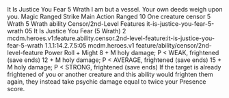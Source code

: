 <ability>
  <name>It Is Justice You Fear</name>
  <cost>5 Wrath</cost>
  <flavor>I am but a vessel. Your own deeds weigh upon you.</flavor>
  <keywords>
    <keyword>Magic</keyword>
    <keyword>Ranged</keyword>
    <keyword>Strike</keyword>
  </keywords>
  <type>Main Action</type>
  <distance>Ranged 10</distance>
  <target>One creature</target>
  <metadata>
    <class>censor</class>
    <cost>5 Wrath</cost>
    <cost_amount>5</cost_amount>
    <cost_resource>Wrath</cost_resource>
    <feature_type>ability</feature_type>
    <file_dpath>Censor/2nd-Level Features</file_dpath>
    <item_id>it-is-justice-you-fear-5-wrath</item_id>
    <item_index>05</item_index>
    <item_name>It Is Justice You Fear (5 Wrath)</item_name>
    <level>2</level>
    <scc>mcdm.heroes.v1:feature.ability.censor.2nd-level-feature:it-is-justice-you-fear-5-wrath</scc>
    <scdc>1.1.1:14.2.7.5:05</scdc>
    <source>mcdm.heroes.v1</source>
    <type>feature/ability/censor/2nd-level-feature</type>
  </metadata>
  <effects>
    <effect type="roll">
      <roll>Power Roll + Might</roll>
      <t1>8 + M holy damage; P &lt; WEAK, frightened (save ends)</t1>
      <t2>12 + M holy damage; P &lt; AVERAGE, frightened (save ends)</t2>
      <t3>15 + M holy damage; P &lt; STRONG, frightened (save ends)</t3>
    </effect>
    <effect type="mundane">If the target is already frightened of you or another creature and this ability would frighten them again, they instead take psychic damage equal to twice your Presence score.</effect>
  </effects>
</ability>
